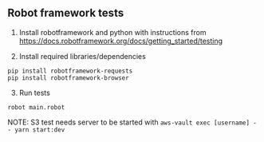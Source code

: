 ## Robot framework tests

1. Install robotframework and python with instructions from https://docs.robotframework.org/docs/getting_started/testing

2. Install required libraries/dependencies

```
pip install robotframework-requests
pip install robotframework-browser
```

3. Run tests

```
robot main.robot
```

NOTE: S3 test needs server to be started with `aws-vault exec [username] -- yarn start:dev`
